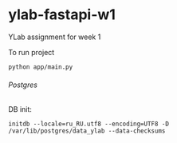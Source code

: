 # ylab-fastapi-w1
YLab assignment for week 1

To run project

`python app/main.py`

###### Postgres
DB init:

`initdb --locale=ru_RU.utf8 --encoding=UTF8 -D /var/lib/postgres/data_ylab --data-checksums`